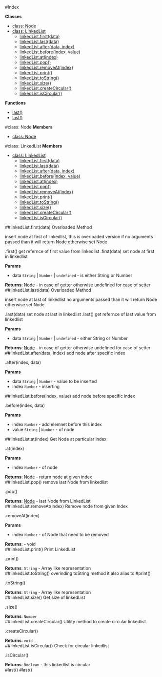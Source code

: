#Index

**Classes**

* [class: Node](#Node)
* [class: LinkedList](#LinkedList)
  * [linkedList.first(data)](#LinkedList#first)
  * [linkedList.last(data)](#LinkedList#last)
  * [linkedList.after(data, index)](#LinkedList#after)
  * [linkedList.before(index, value)](#LinkedList#before)
  * [linkedList.at(index)](#LinkedList#at)
  * [linkedList.pop()](#LinkedList#pop)
  * [linkedList.removeAt(index)](#LinkedList#removeAt)
  * [linkedList.print()](#LinkedList#print)
  * [linkedList.toString()](#LinkedList#toString)
  * [linkedList.size()](#LinkedList#size)
  * [linkedList.createCircular()](#LinkedList#createCircular)
  * [linkedList.isCircular()](#LinkedList#isCircular)

**Functions**

* [last()](#last)
* [last()](#last)
 
<a name="Node"></a>
#class: Node
**Members**

* [class: Node](#Node)

<a name="LinkedList"></a>
#class: LinkedList
**Members**

* [class: LinkedList](#LinkedList)
  * [linkedList.first(data)](#LinkedList#first)
  * [linkedList.last(data)](#LinkedList#last)
  * [linkedList.after(data, index)](#LinkedList#after)
  * [linkedList.before(index, value)](#LinkedList#before)
  * [linkedList.at(index)](#LinkedList#at)
  * [linkedList.pop()](#LinkedList#pop)
  * [linkedList.removeAt(index)](#LinkedList#removeAt)
  * [linkedList.print()](#LinkedList#print)
  * [linkedList.toString()](#LinkedList#toString)
  * [linkedList.size()](#LinkedList#size)
  * [linkedList.createCircular()](#LinkedList#createCircular)
  * [linkedList.isCircular()](#LinkedList#isCircular)

<a name="LinkedList#first"></a>
##linkedList.first(data)
Overloaded Method

insert node at first of linkedlist, this is overloaded version
if no arguments passed than it will return Node otherwise set Node

.first() get refernce of first value from linkedlist
.first(data) set node at first in linkedlist

**Params**

- data `String` | `Number` | `undefined` - is either String or Number  

**Returns**: [Node](#Node) - in case of getter otherwise undefined for case of setter  
<a name="LinkedList#last"></a>
##linkedList.last(data)
Overloaded Method

insert node at last of linkedlist
no arguments passed than it will return Node otherwise set Node

.last(data) set node at last in linkedlist
.last() get refernce of last value from linkedlist

**Params**

- data `String` | `Number` | `undefined` - either String or Number  

**Returns**: [Node](#Node) - in case of getter otherwise undefined for case of setter  
<a name="LinkedList#after"></a>
##linkedList.after(data, index)
add node after specific index

.after(index, data)

**Params**

- data `String` | `Number` - value to be inserted  
- index `Number` - inserting  

<a name="LinkedList#before"></a>
##linkedList.before(index, value)
add node before specific index

.before(index, data)

**Params**

- index `Number` - add elemnet before this index  
- value `String` | `Number` - of node  

<a name="LinkedList#at"></a>
##linkedList.at(index)
Get Node at particular index

.at(index)

**Params**

- index `Number` - of node  

**Returns**: [Node](#Node) - return node at given index  
<a name="LinkedList#pop"></a>
##linkedList.pop()
remove last Node from linkedlist

.pop()

**Returns**: [Node](#Node) - last Node from LinkedList  
<a name="LinkedList#removeAt"></a>
##linkedList.removeAt(index)
Remove node from given Index

.removeAt(index)

**Params**

- index `Number` - of Node that need to be removed  

**Returns**:  - void  
<a name="LinkedList#print"></a>
##linkedList.print()
Print LinkedList

.print()

**Returns**: `String` - Array like representation  
<a name="LinkedList#toString"></a>
##linkedList.toString()
overinding toString method it also alias to #print()

.toString()

**Returns**: `String` - Array like representation  
<a name="LinkedList#size"></a>
##linkedList.size()
Get size of linkedList

.size()

**Returns**: `Number`  
<a name="LinkedList#createCircular"></a>
##linkedList.createCircular()
Utility method to create circular linkedlist

.createCircular()

**Returns**: `void`  
<a name="LinkedList#isCircular"></a>
##linkedList.isCircular()
Check for circular linkedlist

.isCircular()

**Returns**: `Boolean` - this linkedlist is circular  
<a name="last"></a>
#last()
<a name="last"></a>
#last()
